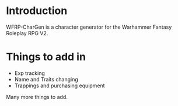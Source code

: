 # Introduction #
WFRP-CharGen is a character generator for the Warhammer Fantasy Roleplay RPG V2.


# Things to add in #

  * Exp tracking
  * Name and Traits changing
  * Trappings and purchasing equipment

Many more things to add.